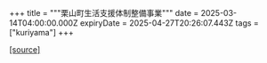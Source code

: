 +++
title = """栗山町生活支援体制整備事業"""
date = 2025-03-14T04:00:00.000Z
expiryDate = 2025-04-27T20:26:07.443Z
tags = ["kuriyama"]
+++


[[source]](https://www.town.kuriyama.hokkaido.jp/soshiki/43/30793.html)
